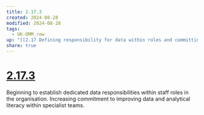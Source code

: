 ```yaml
---
title: 2.17.3
created: 2024-08-28
modified: 2024-08-28
tags:
  - UK-DMM_row
up: "[[2.17 Defining responsibility for data within roles and committing to improving staff data literacy]]"
share: true
---
```

# [2.17.3](2.17.3.md)

Beginning to establish dedicated data responsibilities within staff roles in the organisation. Increasing commitment to improving data and analytical literacy within specialist teams.
